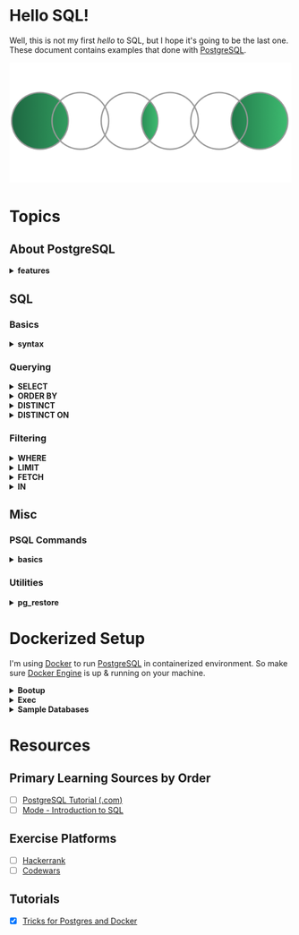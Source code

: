 # Hello SQL!

Well, this is not my first *hello* to SQL, but I hope it's going to be the last one.<br>
These document contains examples that done with [PostgreSQL](https://www.postgresql.org/).

![SQL Join Diagrams](./assets/sql_joins.png)

# Topics

## About PostgreSQL

<details><summary><strong>features</strong></summary><br>

- User-defined types
- Table inheritance
- Sophisticated locking mechanism
- Foreign key referential integrity
- Views, rules, subquery
- Nested transactions (savepoints)
- Multi-version concurrency control (MVCC)
- Asynchronous replication
- Tablespaces
- Point-in-time recovery

</details>

## SQL

### Basics

<details><summary><strong>syntax</strong></summary><br>

- SQL language is **case insensitive**. By convention, SQL keywords are used in uppercase to make the code easier to read.
- You may notice semicolons (;) at the end of the SQL queries. The semicolon is not a part of the SQL statement. It is used to signal PostgreSQL the end of an SQL statement. The semicolon is also used to separate two SQL statements.

</details>

### Querying

<details><summary><strong>SELECT</strong></summary><br>

**`SELECT`** is being used to query data from tables.

##### Clauses:
- **`DISTINCT`**
  - select distinct rows
- **`ORDER BY`**
  - sort rows
- **`WHERE`**
  - filter rows
- **`LIMIT`** or **`FETCH`**
  - select a subset of rows
- **`GROUP BY`**
  - group rows into groups
- **`HAVING`**
  - filter groups
- **`INNER JOIN`**, **`LEFT JOIN`**, **`FULL OUTER JOIN`**, **`CROSS JOIN`**
  - join with other tables
- **`UNION`**, **`INTERSECT`**, **`EXCEPT`**
  - perform set operations

##### Syntax:

    SELECT
      select_list
    FROM
      table_name;

- `select_list`
  - can be a column or comma to separated list of columns
  - can contain expressions or literal values
  - `*` = select data from all the columns
    - it is not a good practice to use the asterisk because it will effect the size of data retrieved from database and may cause slowness.
    - it is a good practice to specify the column names explicitly
    - use the asterisk (*) shorthand only for the ad-hoc queries to examine the data

##### Usages:

    SELECT first_name FROM customer;

    SELECT first_name, last_name, email FROM customer;

    SELECT * FROM customer;

column alias

    SELECT first_name as name FROM customer;

    SELECT 5 * 3 AS result;

concatenation operator

    SELECT first_name || ' ' || last_name AS email FROM customer;

</details>
<details><summary><strong>ORDER BY</strong></summary><br>

**`ORDER BY`** is being used to sort the result set returned from the `SELECT` statement

##### Syntax:

    SELECT
      column_1,
      column_2
    FROM
      table_name
    ORDER BY
      column_1 [ASC | DESC],
      column_2 [ASC | DESC];

`ASC` option is the default

##### Usages:

    SELECT first_name, last_name FROM customer ORDER BY first_name ASC;

    SELECT first_name, last_name FROM customer ORDER BY first_name ASC, last_name DESC;

 sort rows by expressions

    SELECT first_name, LENGTH(first_name) len FROM customer
    ORDER BY LENGTH(first_name) DESC;

    /* or */

    SELECT first_name, LENGTH(first_name) len FROM customer
    ORDER BY len DESC;

</details>
<details><summary><strong>DISTINCT</strong></summary><br>

**`DISTINCT`** is being used to remove duplicate rows from a result set returned by a query.

- keeps one row for each group of duplicates
- **applied to entire tuple**, not to an attribute of the result
  - which means for a table where only column `a` and `b` exist:
  - `SELECT DISTINCT * FROM table` == `SELECT DISTINCT a, b FROM table`
  - and you cannot use; `SELECT a, DISTINCT b FROM table`

##### Syntax:

    SELECT
      DISTINCT column_1
    FROM
      table_name;

multiple columns are specified, clause will evaluate the duplicate based on the **combination of values of these columns**. in another word, uniqueness of the rows determined by combination of specified columns.

    SELECT
      DISTINCT column_1, column_2
    FROM
      table_name;

##### Usages:

    SELECT DISTINCT bcolor FROM t1 ORDER BY bcolor;

    SELECT DISTINCT bcolor, fcolor FROM t1 ORDER BY bcolor, fcolor;

</details>
<details><summary><strong>DISTINCT ON</strong></summary><br>

**`DISTINCT ON`** is more similar to `GROUP BY` than it is to `DISTINCT`. Query with `DISTINCT ON` first will sorts the result set by the columns in `ORDER BY` clause, and then for each group of duplicates, it keeps the first row in the returned result set. In another word, it tells PostgreSQL to return a single row for each distinct group defined by the `ON` clause, which row in that group is returned is specified with the `ORDER BY` clause.

- is a PostgreSQL addition to the language
- it is good practice to always use the `ORDER BY` clause with the `DISTINCT ON(expression)`
- `DISTINCT ON` expression must match the `leftmost` expression in the `ORDER` BY clause

##### Syntax:

    SELECT
      DISTINCT ON (column_1) column_alias,
      column_2
    FROM
      table_name
    ORDER BY
      column_1,
      column_2;

##### Usages:

    SELECT DISTINCT ON (bcolor) bcolor, fcolor
    FROM t1 ORDER BY bcolor, fcolor;

</details>

### Filtering

<details><summary><strong>WHERE</strong></summary><br>

**`WHERE`** is being used to
- filter rows returned from the `SELECT` statement.
- filter rows will be updated in the `UPDATE` statement
- filter rows will be deleted in the `DELETE` statement

- only rows that cause the condition evaluates to true will be affected
<br>

Following comparison operators can be used;
|Operator|Description|
|---|---|
|=|Equal|
|>|Greater than|
|<|Less than|
|>=|Greater than or equal|
|<=|Less than or equal|
|<> or !=|Not equal|
|AND|Logical operator AND|
|OR|Logical operator OR|
<br>

##### Syntax:

    SELECT select_list
    FROM table_name
    WHERE condition;

- condition must evaluate to `true`, `false`, or `unknown`
- condition can be a `boolean expression` or a `combination of boolean expressions` using **`AND`** and **`OR`** operators

##### Usages:

    SELECT last_name, first_name FROM customer WHERE first_name = 'Jamie';

**`AND`**

    SELECT last_name, first_name FROM customer WHERE first_name = 'Jamie' AND last_name = 'Rice';

**`OR`**

    SELECT first_name, last_name FROM customer WHERE last_name = 'Rodriguez' OR first_name = 'Adam';

**`IN`**, match values by list (*See IN chapter.*)

    SELECT first_name, last_name FROM customer WHERE first_name IN ('Ann','Anne','Annie');

**`LIKE`**, matches string by a specified pattern (*See LIKE chapter.*)

    SELECT first_name, last_name FROM customer WHERE first_name LIKE 'Ann%'

**`BETWEEN`**, matches values which are in a specified range (*See BETWEEN chapter.*)

    SELECT first_name, LENGTH(first_name) name_length FROM customer
    WHERE first_name LIKE 'A%' AND LENGTH(first_name) BETWEEN 3 AND 5
    ORDER BY name_length;

Using with other comparison operators;

    SELECT first_name, last_name FROM customer
    WHERE first_name LIKE 'Bra%' AND  last_name <> 'Motley';

</details>
<details><summary><strong>LIMIT</strong></summary><br>

**`LIMIT`** is being used to get a subset of rows generated by a query.

- Although it is widely used by many RDBMS', LIMIT clause is not a SQL-standard.

##### Syntax:

    SELECT select_list
    FROM table_name
    LIMIT n;

- statement returns `n` rows generated by the query
- if `n` is `zero`, the query returns an empty set
- if `n` is `NULL`, it has no effect to query

to skip a number of rows before returning the `n` rows, `OFFSET` clause could be used as follow;

    SELECT select_list
    FROM table_name
    LIMIT n OFFSET m;

- if `m` is `zero`, it has no effect to query
- a large `OFFSET` might not be efficient

##### Usages:

    SELECT film_id, title, release_year
    FROM film ORDER BY film_id LIMIT 5;

    SELECT film_id, title, release_year
    FROM film ORDER BY film_id LIMIT 4 OFFSET 3;

</details>
<details><summary><strong>FETCH</strong></summary><br>

**`FETCH`** is being used to retrieve a portion of rows returned by a query.

- Has same function with `LIMIT`, however `FETCH` is a SQL-standard.

##### Syntax:

    SELECT select_list
    FROM table_name
    OFFSET start {ROW | ROWS}
    FETCH {FIRST | NEXT} [row_count] {ROW | ROWS} ONLY

- `ROW` and `FIRST` are synonymous with `ROWS` and `NEXT` respectively.
- `start` is an integer that must be zero or positive
  - it is zero if the `OFFSET` clause is not specified
  - if `start` is greater than the number of rows in the underlying result set, no rows are returned
- `row_count` is one or higher
  - by default, the value of `row_count` is one, if not specified

##### Usages:

    SELECT film_id, title FROM film ORDER BY title
    FETCH FIRST ROW ONLY;

    /* same as following */

    SELECT film_id, title FROM film ORDER BY title
    FETCH FIRST 1 ROW ONLY;

    SELECT film_id, title FROM film ORDER BY title
    FETCH FIRST 5 ROW ONLY;

    SELECT film_id, title FROM film ORDER BY title
    OFFSET 5 ROWS FETCH FIRST 5 ROW ONLY;

</details>
<details><summary><strong>IN</strong></summary><br>

**`IN`** is a `WHERE` clause and being used to check against a list of values.

##### Syntax:

    SELECT select_list
    FROM table_name
    WHERE value IN (value1,value2,...);

- list of values can be
  - a list of numbers or strings
  - result set of a `SELECT` statement

    SELECT select_list
    FROM table_name
    WHERE value IN (SELECT value FROM tbl_name);

statement inside the parentheses is called a subquery which is a query nested inside another query

##### Usages:

    SELECT customer_id, rental_id, return_date FROM rental
    WHERE customer_id IN (1, 2)
    ORDER BY return_date DESC;

**`NOT IN`**

    SELECT customer_id, rental_id, return_date
    FROM rental
    WHERE customer_id NOT IN (1, 2);

with subquery

    SELECT first_name, last_name
    FROM customer
    WHERE customer_id IN (
      SELECT customer_id FROM rental
      WHERE CAST (return_date AS DATE) = '2005-05-27'
    );

</details>

## Misc

### PSQL Commands

<details><summary><strong>basics</strong></summary><br>

  - **`\?`** show help for psql commands
  - **`\l`** list databases
  - **`\h`** list available SQL commands
  - **`\h [NAME]`** help on syntax of SQL command

</details>

### Utilities

<details><summary><strong>pg_restore</strong></summary><br>

`pg_restore` restores a PostgreSQL database from an archive created by pg_dump.

To restore from a `.tar.gz` file, copy your file under the `/tmp` folder, and then;

    # extract the tar.gz
    tar xvzf hello.tar.gz

    # remember to create database
    CREATE DATABASE hello;

    # restore the database
    pg_restore -cv -U postgres -d hello /tmp/hello

</details>

# Dockerized Setup

I'm using [Docker](https://www.docker.com/) to run [PostgreSQL](https://www.postgresql.org/) in containerized environment. So make sure [Docker Engine](https://docs.docker.com/engine/install/) is up & running on your machine.

<details><summary><strong>Bootup</strong></summary><br>

Just use [boot](./scripts/boot.sh) script to create and login directly into container;

    bash ./scripts/boot.sh

This will bring you directly to the `psql`. You can exit from here by typing `exit` or using `CTRL + D`. Remember exiting from here will not going to stop the actual docker container. To stop it use `docker stop hello_sql` command.

**Note that:**
- each time you run the `boot` script, it'll recreate the container from scratch, hence your data will lost. To keep your data, use commands I listed below to connect to already running database container.
- sometimes boot process will crash, dont know why, just rerun the script.

To connect PostgreSQL via an app, such as [Postico](https://eggerapps.at/postico/), use following settings; `host=localhost`, `port=7654`, `user=postgres` with no password.

</details>
<details><summary><strong>Exec</strong></summary><br>

To exec some command within the container do `docker exec -it hello_sql <command>`, see example commands below.

##### Restart the stopped container:

    docker start hello_sql

##### Logging into bash:

    docker exec -it hello_sql bash

##### Logging into psql:

    docker exec -it hello_sql psql -Upostgres

##### Copying file to container:

    docker cp /Users/ramesaliyev/Downloads/hello.tar.gz hello_sql:/tmp

</details>
<details><summary><strong>Sample Databases</strong></summary><br>

All databases you would see under the [samples](./samples/) folder will be ready to use for you. All of them first going to be copied under `/tmp/samples` folder and restored automatically into the Postgres. Just use `\l` psql command or your favorite app to list databases to see.

</details>

# Resources

## Primary Learning Sources by Order
- [ ] [PostgreSQL Tutorial (.com)](https://www.postgresqltutorial.com/)
- [ ] [Mode - Introduction to SQL](https://mode.com/sql-tutorial/introduction-to-sql/)

## Exercise Platforms
- [ ] [Hackerrank](https://www.hackerrank.com/domains/sql)
- [ ] [Codewars](https://www.codewars.com/)

## Tutorials
- [x] [Tricks for Postgres and Docker](https://martinheinz.dev/blog/3)